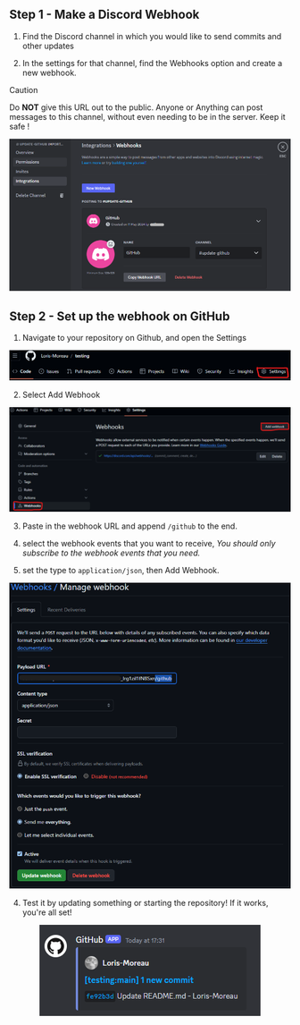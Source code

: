 ## Step 1 - Make a Discord Webhook

1. Find the Discord channel in which you would like to send commits and other updates

2. In the settings for that channel, find the Webhooks option and create a new webhook.

> [!caution]
> Do **NOT** give this URL out to the public.
> Anyone or Anything can post messages to this channel, without even needing to be in the server.
> Keep it safe !

<p align="center">
  <img src=https://github.com/Loris-Moreau/Git-Workflow/blob/main/Workflows/Images/Webnook%20discord%20creation.png>
</p>

## Step 2 - Set up the webhook on GitHub

1. Navigate to your repository on Github, and open the Settings

<p align="center">
  <img src=https://github.com/Loris-Moreau/Git-Workflow/blob/main/Workflows/Images/Webnook%20git%20creation.png>
</p>

2. Select Add Webhook

<p align="center">
  <img src=https://github.com/Loris-Moreau/Git-Workflow/blob/main/Workflows/Images/Webnook%20git%20creation%202.png>
</p>

3. Paste in the webhook URL and append `/github` to the end.

4. select the webhook events that you want to receive, *You should only subscribe to the webhook events that you need.*

5. set the type to `application/json`, then Add Webhook.

<p align="center">
  <img src=https://github.com/Loris-Moreau/Git-Workflow/blob/main/Workflows/Images/Webnook%20git%20creation%203.png>
</p>

4. Test it by updating something or starting the repository! If it works, you're all set!

<p align="center">
  <img src=https://github.com/Loris-Moreau/Git-Workflow/blob/main/Workflows/Images/Webnook%20git%20testing.png>
</p>
